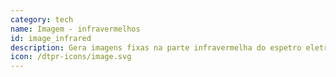 ```yaml
---
category: tech
name: Imagem - infravermelhos
id: image_infrared
description: Gera imagens fixas na parte infravermelha do espetro eletromagnético.
icon: /dtpr-icons/image.svg
---
```


